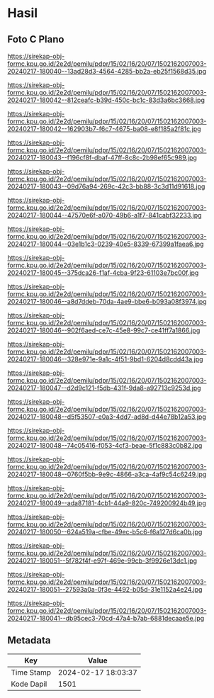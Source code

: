 # Hasil

## Foto C Plano

https://sirekap-obj-formc.kpu.go.id/2e2d/pemilu/pdpr/15/02/16/20/07/1502162007003-20240217-180040--13ad28d3-4564-4285-bb2a-eb25f1568d35.jpg

https://sirekap-obj-formc.kpu.go.id/2e2d/pemilu/pdpr/15/02/16/20/07/1502162007003-20240217-180042--812ceafc-b39d-450c-bc1c-83d3a6bc3668.jpg

https://sirekap-obj-formc.kpu.go.id/2e2d/pemilu/pdpr/15/02/16/20/07/1502162007003-20240217-180042--162903b7-f6c7-4675-ba08-e8f185a2f81c.jpg

https://sirekap-obj-formc.kpu.go.id/2e2d/pemilu/pdpr/15/02/16/20/07/1502162007003-20240217-180043--f196cf8f-dbaf-47ff-8c8c-2b98ef65c989.jpg

https://sirekap-obj-formc.kpu.go.id/2e2d/pemilu/pdpr/15/02/16/20/07/1502162007003-20240217-180043--09d76a94-269c-42c3-bb88-3c3d11d91618.jpg

https://sirekap-obj-formc.kpu.go.id/2e2d/pemilu/pdpr/15/02/16/20/07/1502162007003-20240217-180044--47570e6f-a070-49b6-a1f7-841cabf32233.jpg

https://sirekap-obj-formc.kpu.go.id/2e2d/pemilu/pdpr/15/02/16/20/07/1502162007003-20240217-180044--03e1b1c3-0239-40e5-8339-67399a1faea6.jpg

https://sirekap-obj-formc.kpu.go.id/2e2d/pemilu/pdpr/15/02/16/20/07/1502162007003-20240217-180045--375dca26-f1af-4cba-9f23-61103e7bc00f.jpg

https://sirekap-obj-formc.kpu.go.id/2e2d/pemilu/pdpr/15/02/16/20/07/1502162007003-20240217-180046--a8d7ddeb-70da-4ae9-bbe6-b093a08f3974.jpg

https://sirekap-obj-formc.kpu.go.id/2e2d/pemilu/pdpr/15/02/16/20/07/1502162007003-20240217-180046--902f6aed-ce7c-45e8-99c7-ce41ff7a1866.jpg

https://sirekap-obj-formc.kpu.go.id/2e2d/pemilu/pdpr/15/02/16/20/07/1502162007003-20240217-180046--328e971e-9a1c-4f51-9bd1-6204d8cdd43a.jpg

https://sirekap-obj-formc.kpu.go.id/2e2d/pemilu/pdpr/15/02/16/20/07/1502162007003-20240217-180047--d2d9c121-f5db-431f-9da8-a92713c9253d.jpg

https://sirekap-obj-formc.kpu.go.id/2e2d/pemilu/pdpr/15/02/16/20/07/1502162007003-20240217-180048--d5f53507-e0a3-4dd7-ad8d-d44e78b12a53.jpg

https://sirekap-obj-formc.kpu.go.id/2e2d/pemilu/pdpr/15/02/16/20/07/1502162007003-20240217-180048--74c05416-f053-4cf3-beae-5f1c883c0b82.jpg

https://sirekap-obj-formc.kpu.go.id/2e2d/pemilu/pdpr/15/02/16/20/07/1502162007003-20240217-180048--0760f5bb-9e9c-4866-a3ca-4af9c54c6249.jpg

https://sirekap-obj-formc.kpu.go.id/2e2d/pemilu/pdpr/15/02/16/20/07/1502162007003-20240217-180049--ada87181-4cb1-44a9-820c-749200924b49.jpg

https://sirekap-obj-formc.kpu.go.id/2e2d/pemilu/pdpr/15/02/16/20/07/1502162007003-20240217-180050--624a519a-cfbe-49ec-b5c6-f6a127d6ca0b.jpg

https://sirekap-obj-formc.kpu.go.id/2e2d/pemilu/pdpr/15/02/16/20/07/1502162007003-20240217-180051--5f782f4f-e97f-469e-99cb-3f9926e13dc1.jpg

https://sirekap-obj-formc.kpu.go.id/2e2d/pemilu/pdpr/15/02/16/20/07/1502162007003-20240217-180051--27593a0a-0f3e-4492-b05d-31e1152a4e24.jpg

https://sirekap-obj-formc.kpu.go.id/2e2d/pemilu/pdpr/15/02/16/20/07/1502162007003-20240217-180041--db95cec3-70cd-47a4-b7ab-6881decaae5e.jpg


## Metadata

| Key        | Value               |
| ---------- | ------------------- |
| Time Stamp | 2024-02-17 18:03:37 |
| Kode Dapil | 1501                |




